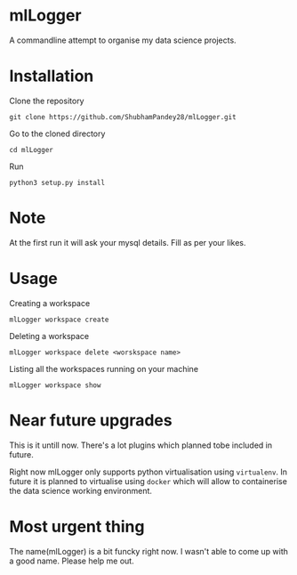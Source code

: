# mlLogger
A commandline attempt to organise my data science projects.

# Installation

Clone the repository

``` git clone https://github.com/ShubhamPandey28/mlLogger.git ```

Go to the cloned directory

```cd mlLogger```

Run

```python3 setup.py install```

# Note 

At the first run it will ask your mysql details. Fill as per your likes.


# Usage

Creating a workspace

```mlLogger workspace create```


Deleting a workspace

```mlLogger workspace delete <worskspace name>```


Listing all the workspaces running on your machine

```mlLogger workspace show```


# Near future upgrades

This is it untill now. There's a lot plugins which planned tobe included in future.

Right now mlLogger only supports python virtualisation using ```virtualenv```. In future it is planned to virtualise using ```docker``` which will allow to containerise the data science working environment.


# Most urgent thing

The name(mlLogger) is a bit funcky right now. I wasn't able to come up with a good name. Please help me out.
